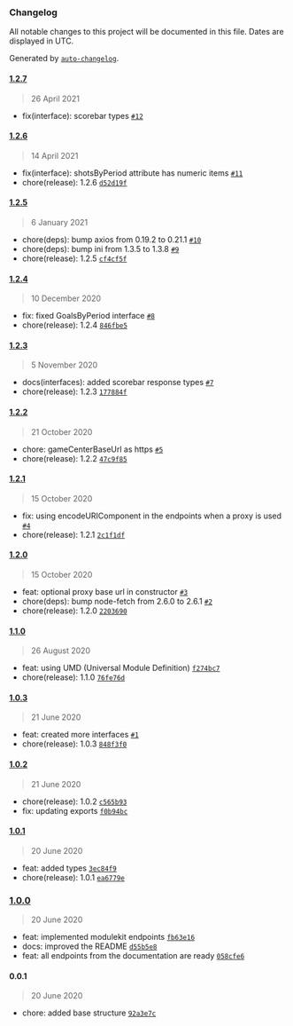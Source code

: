 ### Changelog

All notable changes to this project will be documented in this file. Dates are displayed in UTC.

Generated by [`auto-changelog`](https://github.com/CookPete/auto-changelog).

#### [1.2.7](https://github.com/jonathas/hockeytech/compare/1.2.6...1.2.7)

> 26 April 2021

- fix(interface): scorebar types [`#12`](https://github.com/jonathas/hockeytech/pull/12)

#### [1.2.6](https://github.com/jonathas/hockeytech/compare/1.2.5...1.2.6)

> 14 April 2021

- fix(interface): shotsByPeriod attribute has numeric items [`#11`](https://github.com/jonathas/hockeytech/pull/11)
- chore(release): 1.2.6 [`d52d19f`](https://github.com/jonathas/hockeytech/commit/d52d19f60fac6fa7806f1443a323c51dfcc14cd2)

#### [1.2.5](https://github.com/jonathas/hockeytech/compare/1.2.4...1.2.5)

> 6 January 2021

- chore(deps): bump axios from 0.19.2 to 0.21.1 [`#10`](https://github.com/jonathas/hockeytech/pull/10)
- chore(deps): bump ini from 1.3.5 to 1.3.8 [`#9`](https://github.com/jonathas/hockeytech/pull/9)
- chore(release): 1.2.5 [`cf4cf5f`](https://github.com/jonathas/hockeytech/commit/cf4cf5f959f33da39923e54dc362d27917cc6668)

#### [1.2.4](https://github.com/jonathas/hockeytech/compare/1.2.3...1.2.4)

> 10 December 2020

- fix: fixed GoalsByPeriod interface [`#8`](https://github.com/jonathas/hockeytech/pull/8)
- chore(release): 1.2.4 [`846fbe5`](https://github.com/jonathas/hockeytech/commit/846fbe52102f7227754588abfa3c159a0905a93b)

#### [1.2.3](https://github.com/jonathas/hockeytech/compare/1.2.2...1.2.3)

> 5 November 2020

- docs(interfaces): added scorebar response types [`#7`](https://github.com/jonathas/hockeytech/pull/7)
- chore(release): 1.2.3 [`177884f`](https://github.com/jonathas/hockeytech/commit/177884fde7c55add410fc383c1089663e07e6ac4)

#### [1.2.2](https://github.com/jonathas/hockeytech/compare/1.2.1...1.2.2)

> 21 October 2020

- chore: gameCenterBaseUrl as https [`#5`](https://github.com/jonathas/hockeytech/pull/5)
- chore(release): 1.2.2 [`47c9f85`](https://github.com/jonathas/hockeytech/commit/47c9f8515ae59d11a339115ef19dd6f2b5f18ed2)

#### [1.2.1](https://github.com/jonathas/hockeytech/compare/1.2.0...1.2.1)

> 15 October 2020

- fix: using encodeURIComponent in the endpoints when a proxy is used [`#4`](https://github.com/jonathas/hockeytech/pull/4)
- chore(release): 1.2.1 [`2c1f1df`](https://github.com/jonathas/hockeytech/commit/2c1f1df389f49f7285a72332c0b749521d9fb2bb)

#### [1.2.0](https://github.com/jonathas/hockeytech/compare/1.1.0...1.2.0)

> 15 October 2020

- feat: optional proxy base url in constructor [`#3`](https://github.com/jonathas/hockeytech/pull/3)
- chore(deps): bump node-fetch from 2.6.0 to 2.6.1 [`#2`](https://github.com/jonathas/hockeytech/pull/2)
- chore(release): 1.2.0 [`2203690`](https://github.com/jonathas/hockeytech/commit/22036900754093c7db1c11d5e827ca4660367bf9)

#### [1.1.0](https://github.com/jonathas/hockeytech/compare/1.0.3...1.1.0)

> 26 August 2020

- feat: using UMD (Universal Module Definition) [`f274bc7`](https://github.com/jonathas/hockeytech/commit/f274bc73f7af99e9a1e43f0e8aa7050c4a69bf56)
- chore(release): 1.1.0 [`76fe76d`](https://github.com/jonathas/hockeytech/commit/76fe76dc52ed76fb71684fc936b38c01d5365c42)

#### [1.0.3](https://github.com/jonathas/hockeytech/compare/1.0.2...1.0.3)

> 21 June 2020

- feat: created more interfaces [`#1`](https://github.com/jonathas/hockeytech/pull/1)
- chore(release): 1.0.3 [`848f3f0`](https://github.com/jonathas/hockeytech/commit/848f3f0ad00ac840ad7efd00e3f7dc2d543b2587)

#### [1.0.2](https://github.com/jonathas/hockeytech/compare/1.0.1...1.0.2)

> 21 June 2020

- chore(release): 1.0.2 [`c565b93`](https://github.com/jonathas/hockeytech/commit/c565b934e10e60005b9348990d5475deced0a629)
- fix: updating exports [`f0b94bc`](https://github.com/jonathas/hockeytech/commit/f0b94bc6d93dbff242a4aab6c8f736e10bb57d8c)

#### [1.0.1](https://github.com/jonathas/hockeytech/compare/1.0.0...1.0.1)

> 20 June 2020

- feat: added types [`3ec84f9`](https://github.com/jonathas/hockeytech/commit/3ec84f9e39c92ad96220f1c7b6a88f2f06fb3942)
- chore(release): 1.0.1 [`ea6779e`](https://github.com/jonathas/hockeytech/commit/ea6779edce81b1d3e4f4aa6eeb3293f6b60678d3)

### [1.0.0](https://github.com/jonathas/hockeytech/compare/0.0.1...1.0.0)

> 20 June 2020

- feat: implemented modulekit endpoints [`fb63e16`](https://github.com/jonathas/hockeytech/commit/fb63e16d11f83604f04f5b2b85c7b48a5408dd9d)
- docs: improved the README [`d55b5e8`](https://github.com/jonathas/hockeytech/commit/d55b5e876fb111e8f5ccf37d29e6657be8f031b1)
- feat: all endpoints from the documentation are ready [`058cfe6`](https://github.com/jonathas/hockeytech/commit/058cfe6034f028b431ca8a2f44ce1dee0d395c27)

#### 0.0.1

> 20 June 2020

- chore: added base structure [`92a3e7c`](https://github.com/jonathas/hockeytech/commit/92a3e7cac2178e97cdc7476d404f8ed76b2cad97)
